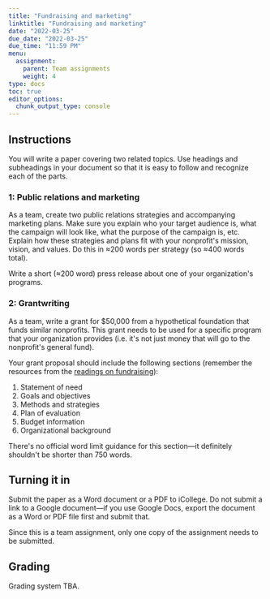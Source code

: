 ```yaml
---
title: "Fundraising and marketing"
linktitle: "Fundraising and marketing"
date: "2022-03-25"
due_date: "2022-03-25"
due_time: "11:59 PM"
menu:
  assignment:
    parent: Team assignments
    weight: 4
type: docs
toc: true
editor_options: 
  chunk_output_type: console
---
```


## Instructions

You will write a paper covering two related topics. Use headings and subheadings in your document so that it is easy to follow and recognize each of the parts.

### 1: Public relations and marketing

As a team, create two public relations strategies and accompanying marketing plans. Make sure you explain who your target audience is, what the campaign will look like, what the purpose of the campaign is, etc. Explain how these strategies and plans fit with your nonprofit's mission, vision, and values. Do this in ≈200 words per strategy (so ≈400 words total).

Write a short (≈200 word) press release about one of your organization's programs.

### 2: Grantwriting

As a team, write a grant for $50,000 from a hypothetical foundation that funds similar nonprofits. This grant needs to be used for a specific program that your organization provides (i.e. it's not just money that will go to the nonprofit's general fund).

Your grant proposal should include the following sections (remember the resources from the [readings on fundraising](/class/13-class/)):

1. Statement of need
2. Goals and objectives
3. Methods and strategies
4. Plan of evaluation
5. Budget information
6. Organizational background

There's no official word limit guidance for this section—it definitely shouldn't be shorter than 750 words.


## Turning it in

Submit the paper as a Word document or a PDF to iCollege. Do not submit a link to a Google document—if you use Google Docs, export the document as a Word or PDF file first and submit that.

Since this is a team assignment, only one copy of the assignment needs to be submitted.


## Grading

Grading system TBA.
